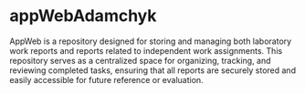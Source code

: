 # appWebAdamchyk
AppWeb is a repository designed for storing and managing both laboratory work reports and reports related to independent work assignments. This repository serves as a centralized space for organizing, tracking, and reviewing completed tasks, ensuring that all reports are securely stored and easily accessible for future reference or evaluation.
